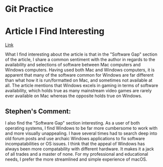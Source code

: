 # Git Practice

# Article I Find Interesting
[Link](https://www.wired.com/story/rant-switching-from-mac-to-windows/ "Switching from Mac to Windows")

What I find interesting about the article is that in the "Software Gap" section of the article, I share a common sentiment with the author in regards to the availability and selections of software between Mac computers and Windows computers. Having used both Mac and Windows computers, it is apparent that many of the software common for Windows are far different than what how it is run/formatted on Mac, and sometimes not available at all. The article mentions that Windows excels in gaming in terms of software availability, which holds true as many mainstream video games are rarely ever available on Mac whereas the opposite holds true on Windows.

## Stephen's Comment:
I also find the "Software Gap" section interesting. As a user of both operating systems, I find Windows to be far more cumbersome to work with and more visually unappealing. I have several times had to search deep into old forum posts and use archaic Windows applications to fix software incompatabilities or OS issues. I think that the appeal of Windows has always been more compatability with different hardware. It makes it a jack of all trades and a master of none. For my professional and educational needs, I prefer the more streamlined and simple experience of macOS.